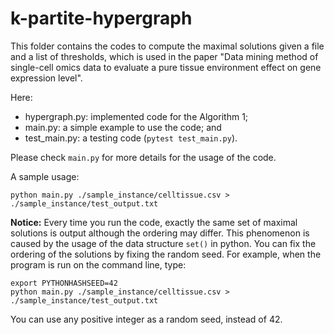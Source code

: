 # k-partite-hypergraph

This folder contains the codes to compute the maximal solutions given a file and a list of thresholds, which is used in the paper "Data mining method of single-cell omics data to evaluate a pure tissue environment effect on gene expression level".

Here:
- hypergraph.py: implemented code for the Algorithm 1; 
- main.py: a simple example to use the code; and
- test_main.py: a testing code (`pytest test_main.py`).

Please check `main.py` for more details for the usage of the code.

A sample usage:

```
python main.py ./sample_instance/celltissue.csv > ./sample_instance/test_output.txt
```

**Notice:** Every time you run the code, exactly the same set of maximal solutions is output although the ordering may differ.
This phenomenon is caused by the usage of the data structure `set()` in python.
You can fix the ordering of the solutions by fixing the random seed.
For example, when the program is run on the command line, type:

```
export PYTHONHASHSEED=42
python main.py ./sample_instance/celltissue.csv > ./sample_instance/test_output.txt
```

You can use any positive integer as a random seed, instead of 42.
